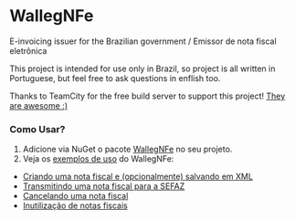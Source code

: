 ﻿WallegNFe
=========
E-invoicing issuer for the Brazilian government / Emissor de nota fiscal eletrônica

This project is intended for use only in Brazil, so project is all written in Portuguese, but feel free to ask questions in enflish too.

Thanks to TeamCity for the free build server to support this project! [They are awesome :)](http://teamcity.codebetter.com/)

### Como Usar?
1. Adicione via NuGet o pacote [WallegNFe](https://www.nuget.org/packages/WallegNFe/) no seu projeto.
2. Veja os [exemplos de uso](https://github.com/leonardiwagner/WallegNFe/wiki) do WallegNFe:

- [Criando uma nota fiscal e (opcionalmente) salvando em XML](https://github.com/leonardiwagner/WallegNFe/wiki/Criando-uma-nota-fiscal-eletr%C3%B4nica-e-salvando-em-XML)
- [Transmitindo uma nota fiscal para a SEFAZ](https://github.com/leonardiwagner/WallegNFe/wiki/Transmitindo-uma-nota-para-a-SEFAZ)
- [Cancelando uma nota fiscal](https://github.com/leonardiwagner/WallegNFe/wiki/Cancelando-uma-nota)
- [Inutilização de notas fiscais](https://github.com/leonardiwagner/WallegNFe/wiki/Inutilizando-notas)
